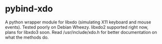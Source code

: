 pybind-xdo
==========

A python wrapper module for libxdo (simulating X11 keyboard and mouse events).
Tested poorly on Debian Wheezy.
libxdo2 supported right now, plans for libxdo3 soon.
Read /usr/include/xdo.h for better documentation on what the methods do.
